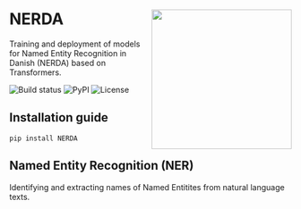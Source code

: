 # NERDA <img src="https://raw.githubusercontent.com/ebanalyse/NERDA/main/logo.png" align="right" height=250/>
Training and deployment of models for Named Entity Recognition in Danish (NERDA) based on Transformers.

![Build status](https://github.com/ebanalyse/NERDA/workflows/build/badge.svg)
![PyPI](https://img.shields.io/pypi/v/NERDA.svg)
![License](https://img.shields.io/badge/license-MIT-blue.svg)


## Installation guide
```
pip install NERDA
```

## Named Entity Recognition (NER) 
Identifying and extracting names of Named Entitites from natural language texts. 
